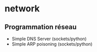 # network


## Programmation réseau

- Simple DNS Server (sockets/python)
- Simple ARP poisoning (sockets/python)
